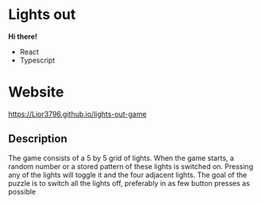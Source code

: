 # Lights out

**Hi there!**

- React
- Typescript

# Website

https://Lior3796.github.io/lights-out-game

## Description

The game consists of a 5 by 5 grid of lights. When the game starts, a random number or a stored pattern of these lights is switched on. Pressing any of the lights will toggle it and the four adjacent lights. The goal of the puzzle is to switch all the lights off, preferably in as few button presses as possible
